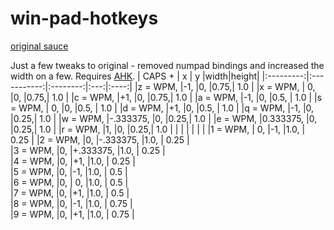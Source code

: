 # win-pad-hotkeys
[original sauce](https://autohotkey.com/board/topic/19990-windowpad-window-moving-tool/)

Just a few tweaks to original - removed numpad bindings and increased the width on a few. Requires [AHK](http://ahkscript.org/).
|  CAPS +   |      x      |     y    |width|height|
|:---------:|:-----------:|:--------:|:---:|:----:|
|z = WPM,   |-1,          |0,        |0.75,| 1.0  |
|x = WPM,   | 0,          |0,        |0.75,| 1.0  |
|c = WPM,   |+1,          |0,        |0.75,| 1.0  |
|a = WPM,   |-1,          |0,        |0.5, | 1.0  |
|s = WPM,   | 0,          |0,        |0.5, | 1.0  |
|d = WPM,   |+1,          |0,        |0.5, | 1.0  |
|q = WPM,   |-1,          |0,        |0.25,| 1.0  |
|w = WPM,   |-.333375,    |0,        |0.25,| 1.0  |
|e = WPM,   |0.333375,    |0,        |0.25,| 1.0  |
|r = WPM,   |1,           |0,        |0.25,| 1.0  |
|           |             |          |     |      |
|1 = WPM,   | 0,          |-1,       |1.0, | 0.25 |	
|2 = WPM, 	|0,           |-.333375, |1.0, | 0.25 |			
|3 = WPM, 	|0,           |+.333375, |1.0, | 0.25 |		
|4 = WPM, 	|0,           |+1,       |1.0, | 0.25 |		
|5 = WPM, 	|0,           |-1,       |1.0, | 0.5  |		
|6 = WPM, 	|0,           | 0,       |1.0, | 0.5  |		
|7 = WPM, 	|0,           |+1,       |1.0, | 0.5  |			
|8 = WPM, 	|0,           |-1,       |1.0, | 0.75 |		
|9 = WPM, 	|0,           |+1,       |1.0, | 0.75 |	


